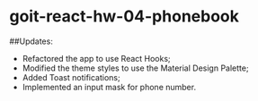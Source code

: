 # goit-react-hw-04-phonebook

##Updates:

- Refactored the app to use React Hooks;
- Modified the theme styles to use the Material Design Palette;
- Added Toast notifications;
- Implemented an input mask for phone number.
